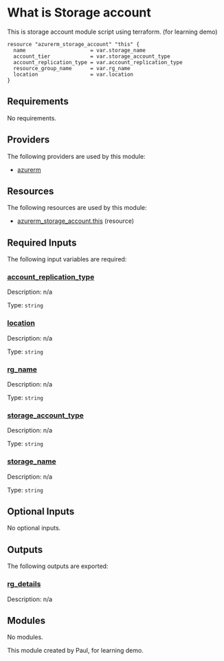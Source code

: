 <!-- BEGIN_TF_DOCS -->
# What is Storage account

This is storage account module script using terraform. (for learning demo)

```hcl
resource "azurerm_storage_account" "this" {
  name                     = var.storage_name
  account_tier             = var.storage_account_type
  account_replication_type = var.account_replication_type
  resource_group_name      = var.rg_name
  location                 = var.location
}
```

<!-- markdownlint-disable MD033 -->
## Requirements

No requirements.

## Providers

The following providers are used by this module:

- <a name="provider_azurerm"></a> [azurerm](#provider\_azurerm)

## Resources

The following resources are used by this module:

- [azurerm_storage_account.this](https://registry.terraform.io/providers/hashicorp/azurerm/latest/docs/resources/storage_account) (resource)

<!-- markdownlint-disable MD013 -->
## Required Inputs

The following input variables are required:

### <a name="input_account_replication_type"></a> [account\_replication\_type](#input\_account\_replication\_type)

Description: n/a

Type: `string`

### <a name="input_location"></a> [location](#input\_location)

Description: n/a

Type: `string`

### <a name="input_rg_name"></a> [rg\_name](#input\_rg\_name)

Description: n/a

Type: `string`

### <a name="input_storage_account_type"></a> [storage\_account\_type](#input\_storage\_account\_type)

Description: n/a

Type: `string`

### <a name="input_storage_name"></a> [storage\_name](#input\_storage\_name)

Description: n/a

Type: `string`

## Optional Inputs

No optional inputs.

## Outputs

The following outputs are exported:

### <a name="output_rg_details"></a> [rg\_details](#output\_rg\_details)

Description: n/a

## Modules

No modules.

This module created by Paul, for learning demo.
<!-- END_TF_DOCS -->